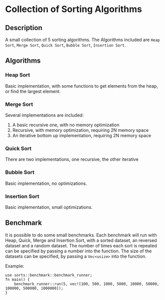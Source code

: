 # Collection of Sorting Algorithms

## Description

A small collection of 5 sorting algorithms. The Algorithms included are `Heap Sort`, `Merge Sort`, `Quick Sort`, `Bubble Sort`, `Insertion Sort`.

## Algorithms

### Heap Sort

Basic implementation, with some functions to get elements from the heap, or find the largest element.

### Merge Sort

Several implementations are included:
1. A basic recursive one, with no memory optimization
2. Recursive, with memory optimization, requiring 2N memory space
3. An iterative bottom up implementation, requiring 2N memory space

### Quick Sort

There are two implementations, one recursive, the other iterative

### Bubble Sort

Basic implementation, no optimizations.

### Insertion Sort

Basic implementation, small optimizations.

## Benchmark

It is possible to do some small benchmarks. Each benchmark will run with Heap, Quick, Merge and Insertion Sort, with a sorted dataset, an reversed dataset and a random dataset. 
The number of times each sort is repeated can be specified by passing a number into the function. The size of the datasets can be specified, by passing a `Vec<usize>` into the function. 

Example:

```
use sorts::benchmark::benchmark_runner;
fn main() {
    benchmark_runner::run(5, vec![100, 500, 1000, 5000, 10000, 50000, 100000, 500000, 1000000]);
}
```
